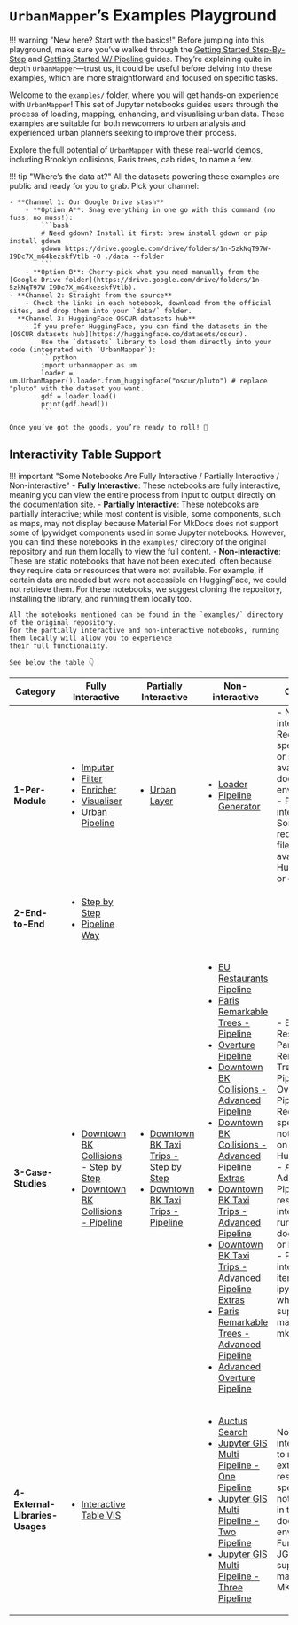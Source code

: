# `UrbanMapper`’s Examples Playground

!!! warning "New here? Start with the basics!"
    Before jumping into this playground, make sure you’ve  walked through
    the [Getting Started Step-By-Step](./getting-started/quick-start_step_by_step.md)
    and [Getting Started W/ Pipeline](./getting-started/quick-start_pipeline.md) guides. They’re explaining quite in depth `UrbanMapper`—trust us,
    it could be useful before delving into these examples, which are more straightforward and focused on specific tasks.

Welcome to the `examples/` folder, where you will get hands-on experience with `UrbanMapper`!  This set of Jupyter
notebooks guides users through the process of loading, mapping, enhancing, and visualising urban data. These examples
are suitable for both newcomers to urban analysis and experienced urban planners seeking to improve their process. 

Explore the full potential of `UrbanMapper` with these real-world demos, including Brooklyn collisions, Paris trees, cab rides,
to name a few.

!!! tip "Where’s the data at?"
    All the datasets powering these examples are public and ready for you to grab. Pick your channel:

    - **Channel 1: Our Google Drive stash**
        - **Option A**: Snag everything in one go with this command (no fuss, no muss!):
            ```bash
            # Need gdown? Install it first: brew install gdown or pip install gdown
            gdown https://drive.google.com/drive/folders/1n-5zkNqT97W-I9Dc7X_mG4kezskfVtlb -O ./data --folder
            ```
        - **Option B**: Cherry-pick what you need manually from the [Google Drive folder](https://drive.google.com/drive/folders/1n-5zkNqT97W-I9Dc7X_mG4kezskfVtlb).
    - **Channel 2: Straight from the source**
        - Check the links in each notebook, download from the official sites, and drop them into your `data/` folder.
    - **Channel 3: HuggingFace OSCUR datasets hub**
        - If you prefer HuggingFace, you can find the datasets in the [OSCUR datasets hub](https://huggingface.co/datasets/oscur).
            Use the `datasets` library to load them directly into your code (integrated with `UrbanMapper`):
            ```python
            import urbanmapper as um
            loader = um.UrbanMapper().loader.from_huggingface("oscur/pluto") # replace "pluto" with the dataset you want.
            gdf = loader.load()
            print(gdf.head()) 
            ```
    
    Once you’ve got the goods, you’re ready to roll! 🎉


## Interactivity Table Support

!!! important "Some Notebooks Are Fully Interactive / Partially Interactive / Non-interactive"
    - **Fully Interactive**: These notebooks are fully interactive, meaning you can view the entire process from input to output directly on the documentation site.
    - **Partially Interactive**: These notebooks are partially interactive; while most content is visible, some components, such as maps, may not display because Material For MkDocs does not support some of Ipywidget components used in some Jupyter notebooks. However, you can find these notebooks in the `examples/` directory of the original repository and run them locally to view the full content.
    - **Non-interactive**: These are static notebooks that have not been executed, often because they require data or resources that were not available. For example, if certain data are needed but were not accessible on HuggingFace, we could not retrieve them. For these notebooks, we suggest cloning the repository, installing the library, and running them locally too.
    
    All the notebooks mentioned can be found in the `examples/` directory of the original repository. 
    For the partially interactive and non-interactive notebooks, running them locally will allow you to experience 
    their full functionality.
    
    See below the table 👇

| Category                   | Fully Interactive                                                                                                                                                                                                                                                                                                                                                                                                                                                                                  | Partially Interactive                                                                                                       | Non-interactive                                                                                                           | Comments                                                                                                                                                                                                            |
|----------------------------|----------------------------------------------------------------------------------------------------------------------------------------------------------------------------------------------------------------------------------------------------------------------------------------------------------------------------------------------------------------------------------------------------------------------------------------------------------------------------------------------------|---------------------------------------------------------------------------------------------------------------------------|---------------------------------------------------------------------------------------------------------------------------|---------------------------------------------------------------------------------------------------------------------------------------------------------------------------------------------------------------------|
| **1-Per-Module**           | <ul><li><a href="../copy_of_examples/1-Per-Module/3-imputer">Imputer</a></li><li><a href="../copy_of_examples/1-Per-Module/4-filter">Filter</a></li><li><a href="../copy_of_examples/1-Per-Module/5-enricher">Enricher</a></li><li><a href="../copy_of_examples/1-Per-Module/6-visualiser">Visualiser</a></li><li><a href="../copy_of_examples/1-Per-Module/7-urban_pipeline">Urban Pipeline</a></li></ul> | <ul><li><a href="../copy_of_examples/1-Per-Module/2-urban_layer">Urban Layer</a></li></ul>                              | <ul><li><a href="../copy_of_examples/1-Per-Module/1-loader">Loader</a></li><li><a href="../copy_of_examples/1-Per-Module/8-pipeline_generator">Pipeline Generator</a></li></ul> | - Non-interactive: Require specific data or setup not available in the documentation environment.<br>- Partially interactive: Some cells require local files not available on HuggingFace or others. |
| **2-End-to-End**           | <ul><li><a href="../copy_of_examples/2-End-to-End/1-step_by_step">Step by Step</a></li><li><a href="../copy_of_examples/2-End-to-End/2-pipeline_way">Pipeline Way</a></li></ul>                                                                                                                                                                                                                                                  |                                                                                                                           |                                                                                                                           |                                                                                                                                                                                                                     |
| **3-Case-Studies**         | <ul><li><a href="../copy_of_examples/3-Case-Studies/1-Downtown-BK-Collisions/1-Downtown_BK_Collisions_StepByStep">Downtown BK Collisions - Step by Step</a></li><li><a href="../copy_of_examples/3-Case-Studies/1-Downtown-BK-Collisions/2-Downtown_BK_Collisions_Pipeline">Downtown BK Collisions - Pipeline</a></li></ul> | <ul><li><a href="../copy_of_examples/3-Case-Studies/2-Downtown-BK-Taxi-Trips/1-Downtown_BK_Taxi_Trips_StepByStep">Downtown BK Taxi Trips - Step by Step</a></li><li><a href="../copy_of_examples/3-Case-Studies/2-Downtown-BK-Taxi-Trips/2-Downtown_BK_Taxi_Trips_Pipeline">Downtown BK Taxi Trips - Pipeline</a></li></ul> | <ul><li><a href="../copy_of_examples/3-Case-Studies/3-Europe-Restaurants/1-EU_Restaurants_Pipeline">EU Restaurants Pipeline</a></li><li><a href="../copy_of_examples/3-Case-Studies/4-Paris-Remarkable-Trees/1-Paris_Remarquable_Trees_Pipeline">Paris Remarkable Trees - Pipeline</a></li><li><a href="../copy_of_examples/3-Case-Studies/5-Overture-instead-of-OSM/1-overture_pipeline">Overture Pipeline</a></li><li><a href="../copy_of_examples/3-Case-Studies/1-Downtown-BK-Collisions/3-Downtown_BK_Collisions_Advanced_Pipeline">Downtown BK Collisions - Advanced Pipeline</a></li><li><a href="../copy_of_examples/3-Case-Studies/1-Downtown-BK-Collisions/4-Downtown_BK_Collisions_Advanced_Pipeline_Extras">Downtown BK Collisions - Advanced Pipeline Extras</a></li><li><a href="../copy_of_examples/3-Case-Studies/2-Downtown-BK-Taxi-Trips/3-Downtown_BK_Taxi_Trips_Advanced_Pipeline">Downtown BK Taxi Trips - Advanced Pipeline</a></li><li><a href="../copy_of_examples/3-Case-Studies/2-Downtown-BK-Taxi-Trips/4-Downtown_BK_Taxi_Trips_Advanced_Pipeline_Extras">Downtown BK Taxi Trips - Advanced Pipeline Extras</a></li><li><a href="../copy_of_examples/3-Case-Studies/4-Paris-Remarkable-Trees/2-Paris_Remarquable_Trees_Advanced_Pipeline">Paris Remarkable Trees - Advanced Pipeline</a></li><li><a href="../copy_of_examples/3-Case-Studies/5-Overture-instead-of-OSM/2-overture_pipeline_advanced">Advanced Overture Pipeline</a></li></ul> | - EU Restaurants, Paris Remarkable Trees - Pipeline, Overture Pipeline: Require specific data not available on HuggingFace.<br>- All Advanced Pipelines: Too resource-intensive to run in documentation or locally.<br>- Partially interactive items require ipywidgets, which are not supported by material for mkdocs. |
| **4-External-Libraries-Usages** | <ul><li><a href="../copy_of_examples/4-External-Libraries-Usages/2-interactive_table_vis">Interactive Table VIS</a></li></ul>                                                                                                                                                                                                                                                                                                                                                              |                                                                                                                           | <ul><li><a href="../copy_of_examples/4-External-Libraries-Usages/1-auctus_search">Auctus Search</a></li><li><a href="../copy_of_examples/4-External-Libraries-Usages/3-jupyter_gis_multi_pipeline/1-one_pipeline">Jupyter GIS Multi Pipeline - One Pipeline</a></li><li><a href="../copy_of_examples/4-External-Libraries-Usages/3-jupyter_gis_multi_pipeline/2-two_pipeline">Jupyter GIS Multi Pipeline - Two Pipeline</a></li><li><a href="../copy_of_examples/4-External-Libraries-Usages/3-jupyter_gis_multi_pipeline/3-three_pipeline">Jupyter GIS Multi Pipeline - Three Pipeline</a></li></ul> | Non-interactive due to requiring external resources or specific data not accessible in the documentation environment.  Furthermore, JGIS is not yet supported in material for MKDocs.                               |